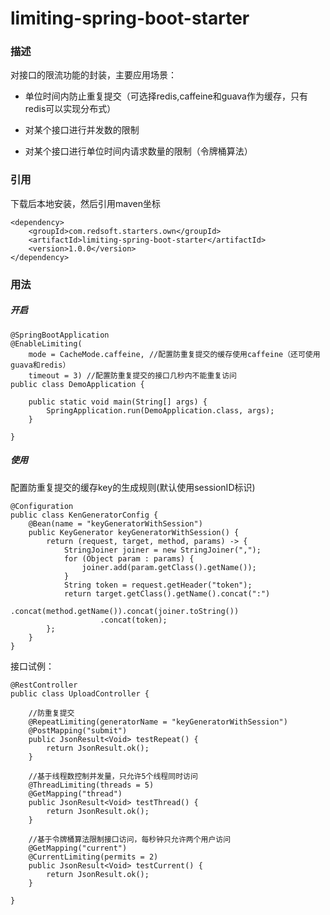 # limiting-spring-boot-starter
### 描述
对接口的限流功能的封装，主要应用场景： 

- 单位时间内防止重复提交（可选择redis,caffeine和guava作为缓存，只有redis可以实现分布式）

- 对某个接口进行并发数的限制

- 对某个接口进行单位时间内请求数量的限制（令牌桶算法）

### 引用
下载后本地安装，然后引用maven坐标

```
<dependency>
    <groupId>com.redsoft.starters.own</groupId>
    <artifactId>limiting-spring-boot-starter</artifactId>
    <version>1.0.0</version>
</dependency>
```

### 用法
##### 开启
```
@SpringBootApplication
@EnableLimiting(
    mode = CacheMode.caffeine, //配置防重复提交的缓存使用caffeine（还可使用guava和redis）
    timeout = 3) //配置防重复提交的接口几秒内不能重复访问
public class DemoApplication {

    public static void main(String[] args) {
        SpringApplication.run(DemoApplication.class, args);
    }

}
```
##### 使用
配置防重复提交的缓存key的生成规则(默认使用sessionID标识)
```
@Configuration
public class KenGeneratorConfig {
    @Bean(name = "keyGeneratorWithSession")
    public KeyGenerator keyGeneratorWithSession() {
        return (request, target, method, params) -> {
            StringJoiner joiner = new StringJoiner(",");
            for (Object param : params) {
                joiner.add(param.getClass().getName());
            }
            String token = request.getHeader("token");
            return target.getClass().getName().concat(":")
                    .concat(method.getName()).concat(joiner.toString())
                    .concat(token);
        };
    }
}
```
接口试例：
```
@RestController
public class UploadController {
    
    //防重复提交
    @RepeatLimiting(generatorName = "keyGeneratorWithSession")
    @PostMapping("submit")
    public JsonResult<Void> testRepeat() {
        return JsonResult.ok();
    }

    //基于线程数控制并发量，只允许5个线程同时访问
    @ThreadLimiting(threads = 5)
    @GetMapping("thread")
    public JsonResult<Void> testThread() {
        return JsonResult.ok();
    }

    //基于令牌桶算法限制接口访问，每秒钟只允许两个用户访问
    @GetMapping("current")
    @CurrentLimiting(permits = 2)
    public JsonResult<Void> testCurrent() {
        return JsonResult.ok();
    }

}
```
